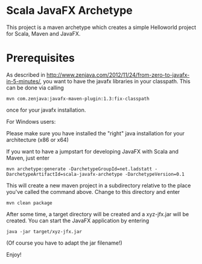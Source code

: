 Scala JavaFX Archetype 
======================

This project is a maven archetype which creates a simple Helloworld project for Scala, Maven and JavaFX.

Prerequisites
=============

As described in http://www.zenjava.com/2012/11/24/from-zero-to-javafx-in-5-minutes/, you want to
have the javafx libraries in your classpath. This can be done via calling 

	mvn com.zenjava:javafx-maven-plugin:1.3:fix-classpath

once for your javafx installation.

For Windows users: 

Please make sure you have installed the "right" java installation for your architecture (x86 or x64)


If you want to have a jumpstart for developing JavaFX with Scala and Maven, just enter

	mvn archetype:generate -DarchetypeGroupId=net.ladstatt -DarchetypeArtifactId=scala-javafx-archetype -DarchetypeVersion=0.1

This will create a new maven project in a subdirectory relative to the place you've called the command above. Change to this directory and enter

	mvn clean package

After some time, a target directory will be created and a xyz-jfx.jar will be created. You can start the JavaFX application by
entering 

	java -jar target/xyz-jfx.jar

(Of course you have to adapt the jar filename!)

Enjoy!


